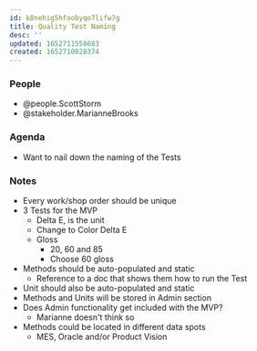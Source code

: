 ```yaml
---
id: k8nehig5hfoobyqo7lifw7g
title: Quality Test Naming
desc: ''
updated: 1652711558683
created: 1652710028374
---
```


### People
- @people.ScottStorm
- @stakeholder.MarianneBrooks

### Agenda
- Want to nail down the naming of the Tests

### Notes
- Every work/shop order should be unique
- 3 Tests for the MVP
  - Delta E, is the unit
  - Change to Color Delta E
  - Gloss
    - 20, 60 and 85
    - Choose 60 gloss 
- Methods should be auto-populated and static
  - Reference to a doc that shows them how to run the Test
- Unit should also be auto-populated and static
- Methods and Units will be stored in Admin section
- Does Admin functionality get included with the MVP? 
  - Marianne doesn't think so
- Methods could be located in different data spots
  - MES, Oracle and/or Product Vision
